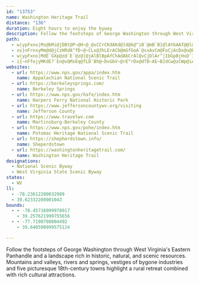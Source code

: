 ```yaml
---
id: "13753"
name: Washington Heritage Trail
distance: "136"
duration: Eight hours to enjoy the byway
description: Follow the footsteps of George Washington through West Virginia's Eastern Panhandle and a landscape rich in historic, natural, and scenic resources. Mountains and valleys, rivers and springs, vestiges of bygone industries and five picturesque 18th-century towns highlight a rural retreat combined with rich cultural attractions.
path:
  - w|ypFxno|Ms@bMi@jDBt@P~@H~@_@xCCrCKdAKd@]d@k@^iB`@mB`B}@lAYbAAf@@l@xA`JrCfE`BbB~@xBNxAI`@Wr@aA~@gHzCy@J_AS}FsBkGyDwLuD_AXeLfGSTOj@Ap@Fr@Nd@v@z@rJbDlBb@tI|@xAd@bJtErBpAhB`CdFrIxDzFlE~JrAfBx@j@~ClArBfBxCrAfH~F`BtBZv@X`Bd@dA\XXj@NlCn@nGzJtNl@lAVjAHfA@x@GrAmBlLEl@H~DCrAOvBo@nFc@dA[f@}DxDmB`Cu@dBs@~B]zC_BfXqIjm@iBfLB~@b@xAxIzXXt@x@~@vDrCbDz@tD~A~Z`Q|C`Cnd@t`@zy@nn@nFtDxRlK~B~ApAlApJhM`B~A|@j@~LfEnP`H~@XvNvBvCt@pLdI|RtKxA`A|A`BzIjLdBfBfDfC|EdC|RrG|M`IlRbJ`Al@l@h@|EvG~@hAlGhFvBvAvDxArCZ`AA|Ky@jC?lBFlGv@|BLbBK|FsAlDg@|EQfYdArF^bNfBtb@rGhB`@fDvA~QlJrSzJdCfAvBj@lXzElCv@|HfDfDx@rDLbC?bESt@JfEfCbATpAr@fAhBb@hBrA`L@~EH^?tC_@|DEbBNnANZdAfArAd@x@E^Od@i@`AiDTY`DiAz@{ATMXEbBp@nAXr@ChC[b@@dBl@^AzC_An@EdEDjB`@jAx@lBbCfFlCn@n@x@|Ad@rARxAIhEUjFDxANt@^n@vCxClBxAhEbCvFhB~AXdJ`C|G^bBl@dAl@lDlDb@r@rFjG|AtB|@|AdAfCn@v@~Ah@bM|Bt@XTZXj@nAnHr@pFhAjPn@~Dx@xDNfADlA_@pC_AfCoApBmCzCu@xAw@xBoArGk@rBuAfBaBpAgBl@oBfAsCfE}FhLqDvE_ShQcAr@oAXiAAsCeAcBeAcB_A{@YqBGoARiNfIqJfGeBlBcArBeAdEYrC?`FTbCl@|Bn@`Bt@xAbDvEdLpQrBzEzHnVhAlClJvQfCrFdA`Et@vGhA|F~G`XXfCCrB}Fjb@Yl@s@r@eAV{MyDs@EsCVyA@gM_BaFMcReE}EuAaLqCgDJwLzEmDv@}AFcDGuMw@}CPiDl@mGdDwb@xVuAbAmAtB_ApC[dCCtCRfDd@~Db@rFJdB?tCQ`D}A|DuAbB}AjAwUbNoE|C}BbAsChBiEzBeEzC}J~EgD~@oBMcCeAsByA}@_@eBm@gDq@
  - os}nFrnxyMm@d@jCzHRdA^fD~@~CLx@JhLErACb@mGfGoA`@sxAvCm@FoCjAcDx@u@EoJgCgLmCy@Qc@?oMpAkCf@uHrBmE~@y@FmV?ePM{Ke@iADwExBkBrAc@G}@cAePwRiAk@m@?oAHq`@hFgHp@wV`DwHf@iTPiO_@kJ?yPXu@~@{JbViCxCgHf@_a@iCoAUs@BYPUb@_@pASjAGrCWn@oPlD{ATqI`CsM`FaB`@uH|AoGd@{Gx@qDCoJm@oUaCoXmEmHyAmKsCwEeBoR{DyQyCcReBeBYgDfCo@xAiIj[`FfD|@~@dF`KxCrFpSva@zIdS`HhS~Lz_@dNf`@pMx_@v@fCxA`GhC~N|FjOnFfQ`FhLhu@vkByDrDs@f@{EdCg@n@sBbEqK|NsCnH{DxIi@d@{@^iE~@kFxAyRhHuQdFkBx@uBrAwAlAcI`GsAp@yDrAaDtAkBjAqDlCuDxEaGxHeOpVkKtNk\hf@iRv[qJtOi@rAiA~FgAzB[vAu@nIc@fCi@xAsC|EsB~AQb@G|An@zDbAlIi@jBoBnDmClDyClCeCjG{BxDiAfAeArBy@jCwB`J}IfXqAdC_BxAaAj@s@rBW`EYjC}B|LuEzSqAlEkGnOmAtHiC`FSjAo@nDEbAn@nKIvAiBnGu@lAmCrAi@|@Sx@g@lFm@`IYtB]lEyAbN{FsA}NsCcFs@yBy@cB_Ai@g@}BkAaA{DyAeE{DaHyBeC{@o@uIqDyOwEiAKeCn@eB|@_GfEeLtHsDfBeEv@_D@uFOwPkAsGS{BYyJQwERsDl@uJ~@wEr@}Hj@}XdDmCx@aEjDuAbCiA~CsDbPs@rBuAxBiAdAwCzAkLvC_Bx@qGzBgHpBgJfDaFjCqLhHiKtJgFrFeDrCuB~@eXfIuQrAkJxDcKrC}JdBgMhBkFj@kAd@}MhKeSfL_C|AgEzFiD`G]^e@R_AXwDd@qJlDiALiBSqDqBuAg@iADyAd@y@x@qE~GuA`BmGlJm@d@_Cz@cBzBcChCo@FcBGcBhAi@r@mG~FcArA{@fBgAdDm@dCArA^fHRzBZj@bCfCrArBvD~J~@bDCxF^fHBlFo@lJu@fE}AdEe@`E@xA\lDvJb_@fAtE@`Be@bPSdD_@xCe@`C_HjXyE~NcF`IwA`BeBxAeJjGiBfA{Bf@}M^iDBsAYiBw@wJaG}B}@gEm@oPgAmA@}JdByAb@wGlEwDzA{AdAaEfFmIhMaI`QkIfOe@rAyChQc@lBkIlZi@lCy@fG_@~A_@dAqKhOkEjI_CzCwSvO{@^y@N_PL{ARkDdAcQzG_E`DeArAsNxSuA`CiAtDwBrJeAjC_DbHiAjAqAr@gH~CkN|Ge@\gBlB}BrCwJzMgGzM_CzC}D~CcG`E{B\kOl@cGj@_El@oDfBaK~GcB`BeAjB]~@OlAu@nNo@`HmBfO}AbN[dC}@xCuAhCy@~@{MlMgGfFcAfAoBpC}@zAo@lBwD~NObBl@|GhAnHT~@R^bCxAjAfAXj@Rx@DtAOvA]pAaAnBmE~KIhBHr@Jj@Xr@x@jAHj@E^c@r@aDlCa@f@Sd@Ir@Aj@Fr@rCfMl@hB^v@fBxBxCpCh@r@Zt@XjA^lDB`AC|@Ot@iCrHOdBDlC^~AlDlKlAbCnCpCtFtEdAhA^l@^fAPvAVtE?`CgFzF_@n@Ul@s@hE?p@^pBEr@Wt@oCpBuAr@c@DcAEyDe@_A?_L~C_Bj@c@`@Yv@OfBOlDJlA\~Ab@vAt@xAb@LbDzBlAfAbEjGzChDzCdDzHlGjAdBn@nBXbB?fC]zGBvBN|Dl@vFX`Aj@fArCfFf@jBj@fGX`BbErMbD`I|HdHz@|Ad@|At@xEh@rB|DvJhCjH|CrGrCzGX~@ZzCRtPu@nHIdD@fHQx[EbAu@zCS`CDdFCvMn@dEvBnIbJnSjD`DxOlWPf@RrAsF`WcAdIsApOyAbJsAfGmF~HcAr@yARaAlBmAlD}SgMqKcHyAtF?f@Pb@xBhCpRjNpKzJ^b@Tp@Av@}@tBBh@Jt@|AjFNfB
  - w|ypFxno|MdE`GXp@z@`E`@z@|@jAlBlBpAfChAdAbCrAlQvCjDlAr^|IbGpBjHxD`IlFvI`EhPzItJrGxWnPzAl@fBJlCr@xDxBxAzAvA~@|Bp@hEdBdArAvC~BnEfB`DdBfGzI~BlEpF|LnBfC~E|EpPpLx@d@xEdBpBrCjAlCh@r@|@d@~R`GzAx@dBxAjCzE\PvJlDlAXzClAnK|@bCzA`MnJhAd@bRY|B[tA?rPzCtMrEJnCk@~HNdAZVt@RjEClGfB|D?nB_@fBIdBFtJvAlDZpM~C|DxApB`AxB~AxCdCrFtC`Fp@tLlFhAT|EIxDl@lKp@hAEt@SR_@\wAvCsFnDuD^Wh@GbD`@|A?|BMh@a@d@wAbAaKXu@n@eAx@qBn@sBh@{C`n@nUtzBxz@dAXlNtFnPbGbp@`WbcAv_@`IdD~NzHnf@dYlAn@dATr@BbA}Hn@wJnAkFb@{BNe@ZYb@At@^v@@bA_APaAQwH]}FL_DJkATiA\eAd@k@pBeB|EuCbC_Cn@sAPw@B{BCkBNgAdAgCv@kAXKrCDZYb@gBvCgPx@mC~@{Eb@qCxDsG|CiDxAyB|DyG^sAx@sENiC?sCc@sFZYf@QhB@~A~@fBxAdC~@jCX|I\rCXx@Tc@o@iAgCy@yAeB_HCq@F_@d@gA?SG_AYqABmBKg@mA_AOq@FuDt@uKMsABgDS_Bg@wBwCgHkDuF_BkDBaBX_BV{@\e@|BqBxB}DnBmEhBqAdJaDTQbALx@oA~BmGh@kBh@gAxO{QlI}MlAyBhA}AtByDHg@?aAOs@_B}AoC{AgAw@iAyA_BsCWoBq@uWOsBwA{DqByCqAqAo@sBOgBDeAb@uCN}B}@uNO_AcBgEHsAb@aDCkAcBcDaCyCw@_@uB]LmAj@_B|D{CT]Ni@Ei@m@gB}CsGYaDHuGIyAo@}BB{ATy@jA}BjBg@f@g@b@}@XcA?Wi@aCBeAd@sCr@eCl@u@~Aq@zAwAvDgFh@mAh@mCE{ETsGe@kC]gAyCyF_@uBSeBBy@^aB?w@a@sBWk@o@i@CUHOpADjBNzDp@lEWP[AQOM]Ec@Si@s@s@cBuEaGuGiFcG_GmEoD_BkBs@gAgFsD}CkCyBaDoBkBy@YC_@\UbEo@~@a@j@w@Vs@Ju@?oA[oAwDaIoOkXoFwGm@uDOeDLyBJ{FS_BcBoGyAeEc@{AMqBo@mCW_@_BgAkCkCkD{B}CyAeKkDQU@y@xA_CRs@?cAyAuJcCcKm@kA{CyCc@u@cByE}AkD_AaBiCaDNWnAFn@PtM~ExBj@lEZ`B?zQgAz@Wt@s@Pk@D{AE}@YaAmDaGyB_DcAgDUyA?m@~@_HfAuJ~@aLZ_GIoHEcTDy@v@{DNwAEmASeB_@gBCgALeCTaAnAsBtDkElAw@pFaCfDuBhA}B|AaBxA_CdByEx@yCTiBlAqC|Au@~@y@rBeCbGqRr@}AxAsElFgLd]inAbFcObB}At@Ul@K|DEd@KrDmDvCMrDxB~@?zI_C|@Mp@DrAf@rCxBhEZvABbH_BpEeElDqHd@q@rDsDpBsCnCgGr@qAz@iAbCkA`AYl@EdFRlAXzCpArCfBt@lAf@lAn@jAxBpB|EtDjBjAdBx@dAkCjCoI`@@b@NnTpNdI`Jx@l@lBbAz@Rx@l@fArAf@Xb@JhAGdIkBzA{F?}EXyBXaAd@u@\qANkDH_@^Ox@CfIuAdADfEf@~SdApE^bCW~B{@~AkAlBmBxA_@hA?pGzB`HbArGrAjOzDzCQnBaAfAkAz@oBpWa|@|AuEj@kAlDgEtLoIfHyFjNcKp@u@f@oAPyALgLAsAw@eF?y@x@oGRuL^eGNgAdAsDbA{ElC{QNm@bGyLfA{AxAsClEaLZmAH_AD{FhAgRhFm]V_HpDqVBmLQoBYwAe@wAqIwPk@yAg@sDQsIS}LB_C`@gGfIye@lRrKbFwWhAqCz@uApc@ah@v]}`@tJyH|DiCfJeEfIkCjUoG|G{B~CeBnAcAhCcC|AkBhAeBlDmHngAseDrDsGbD{D`B}Apn@sa@bG{GvCeF|AmDjAmDnAiFbAgGr@gOlIavBcB}cBi@ya@Fk[`]aFZKjJaGd@Gd[}@jBSdGmAlQnBpTjD\AT]BUf@qGFSb@Qj_@xHj_@hIl@BZMTi@Fg@dFcT\s@ZS\E|FtBd@Dh@jAlC`CfZtVtA~@fB}[rB{M^gDDmA?{OD_BtGul@tEc^\sAn@iG?eBmEaj@oB{SDm@FYjA_BlHcNpIsQBk@E_BOg@kFgNcAgAm@mAWWvCu@wAkGsP_{@yBaJuBaGaBgDgF_IkUcZgCiDyCwEcEiH{HiP@eAPe@z@aAHe@BqAM_Ae@_AwEoFkH|LiA|AqK`L[f@yBrDmHbOg@n@_B|CmA|A_CtAsAX_Qh@a[|NmDoNoAaG}GoXe@kBSSQ_Bc@aCqEqR}AkGoCuIcAyDo@{D[wC}@qPeA{Lw@aG}BiKcG}UoOel@sQml@uAoFwFqZ_O}y@mA}EiAwC_CsEgH{HuGwGeDiEqBkDeAeCuAgEg@X
  - i{~nFfojyMKdE?`En@vQMxEq@fLD`Bh@~DvGbV~@rE^rDx@dTB~AE~B]dCw@zCWp@iArBcCfCeBzBw@vAiAjC_@xAObDB~AJxB\tB|@vCx@dBpEhM~@lE\xCJzDm@|UAzDT~B`DzMbC`MZtFIdKFfEThEbBfNTxCNxC?jFUvGObAYvHDrFXlHr@xGfJzs@nAtGTz@
websites:
  - url: https://www.nps.gov/appa/index.htm
    name: Appalachian National Scenic Trail
  - url: https://berkeleysprings.com/
    name: Berkeley Springs
  - url: https://www.nps.gov/hafe/index.htm
    name: Harpers Ferry National Historic Park
  - url: https://www.jeffersoncountywv.org/visiting
    name: Jefferson County
  - url: https://www.travelwv.com
    name: Martinsburg-Berkeley County
  - url: https://www.nps.gov/pohe/index.htm
    name: Potomac Heritage National Scenic Trail
  - url: https://shepherdstown.info/
    name: Sheperdstown
  - url: https://washingtonheritagetrail.com/
    name: Washington Heritage Trail
designations:
  - National Scenic Byway
  - West Virginia State Scenic Byway
states:
  - WV
ll:
  - -78.23612200032989
  - 39.62332200001043
bounds:
  - - -78.45716099978017
    - 39.257621999755656
  - - -77.7190780004492
    - 39.640590999575124

---
```


Follow the footsteps of George Washington through West Virginia's Eastern Panhandle and a landscape rich in historic, natural, and scenic resources. Mountains and valleys, rivers and springs, vestiges of bygone industries and five picturesque 18th-century towns highlight a rural retreat combined with rich cultural attractions.
